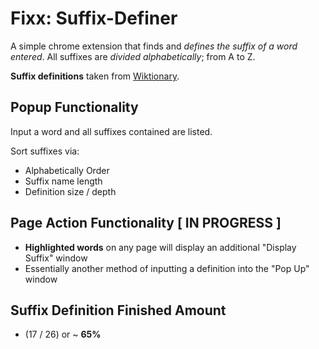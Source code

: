 # Fixx: Suffix-Definer
A simple chrome extension that finds and *defines the suffix of a word entered*.
All suffixes are *divided alphabetically*; from A to Z. 

**Suffix definitions** taken from [Wiktionary](https://en.wiktionary.org/w/index.php?title=Category:English_suffixes&pageuntil=ERGY%0A-ergy#mw-pages).

## Popup Functionality
Input a word and all suffixes contained are listed.

Sort suffixes via:
  - Alphabetically Order
  - Suffix name length
  - Definition size / depth

## Page Action Functionality [ IN PROGRESS ]
- **Highlighted words** on any page will display an additional "Display Suffix" window
- Essentially another method of inputting a definition into the "Pop Up" window

## Suffix Definition Finished Amount 
- (17 / 26) or ~ **65%**
